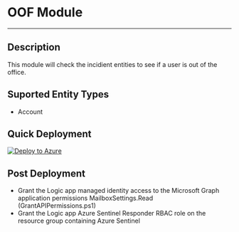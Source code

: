 # OOF Module
---
## Description
This module will check the incidient entities to see if a user is out of the office.

## Suported Entity Types
* Account

## Quick Deployment

[![Deploy to Azure](https://aka.ms/deploytoazurebutton)](https://portal.azure.com/#create/Microsoft.Template/uri/https%3A%2F%2Fraw.githubusercontent.com%2Fbriandelmsft%2FSentinelAutomationModules%2Fmain%2FModules%2FOOFModule%2Fazuredeploy.json)

## Post Deployment

* Grant the Logic app managed identity access to the Microsoft Graph application permissions MailboxSettings.Read (GrantAPIPermissions.ps1)
* Grant the Logic app Azure Sentinel Responder RBAC role on the resource group containing Azure Sentinel

